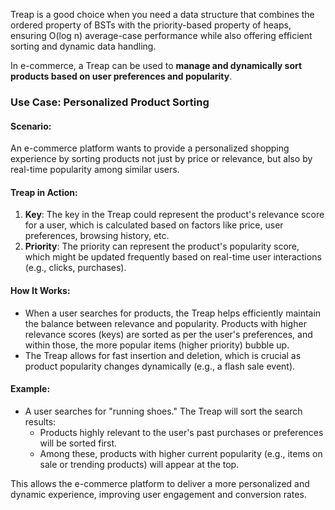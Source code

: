 Treap is a good choice when you need a data structure that combines the ordered property of BSTs with the priority-based property of heaps, ensuring O(log n) average-case performance while also offering efficient sorting and dynamic data handling.

In e-commerce, a Treap can be used to **manage and dynamically sort products based on user preferences and popularity**.

### Use Case: Personalized Product Sorting

#### Scenario:
An e-commerce platform wants to provide a personalized shopping experience by sorting products not just by price or relevance, but also by real-time popularity among similar users.

#### Treap in Action:
1. **Key**: The key in the Treap could represent the product's relevance score for a user, which is calculated based on factors like price, user preferences, browsing history, etc.
2. **Priority**: The priority can represent the product's popularity score, which might be updated frequently based on real-time user interactions (e.g., clicks, purchases).

#### How It Works:
- When a user searches for products, the Treap helps efficiently maintain the balance between relevance and popularity. Products with higher relevance scores (keys) are sorted as per the user's preferences, and within those, the more popular items (higher priority) bubble up.
- The Treap allows for fast insertion and deletion, which is crucial as product popularity changes dynamically (e.g., a flash sale event).

#### Example:
- A user searches for "running shoes." The Treap will sort the search results:
    - Products highly relevant to the user's past purchases or preferences will be sorted first.
    - Among these, products with higher current popularity (e.g., items on sale or trending products) will appear at the top.

This allows the e-commerce platform to deliver a more personalized and dynamic experience, improving user engagement and conversion rates.